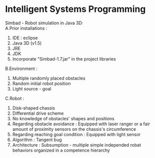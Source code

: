 # Intelligent Systems Programming
 
Simbad - Robot simulation in Java 3D:\
A.Prior installations : 
  1. IDE : eclipse 
  2. Java 3D (v1.5)
  3. JRE
  4. JDK
  5. Incorporate "Simbad-1.7.jar" in the project libraries

B.Environment :
  1. Multiple randomly placed obstacles
  2. Random initial robot position
  3. Light source - goal

C.Robot :
  1. Disk-shaped chassis 
  2. Differential drive scheme
  3. No knowledge of obstacles' shapes and positions
  4. Regarding obstacle avoidance : Equipped with laser ranger or a fair amount of proximity sensors on the chassis's circumference
  5. Regarding reaching goal condition : Equipped with light sensor
  6. Algorithm : Tangent bug
  7. Architecture : Subsumption - multiple simple independed robat behaviors organized in a competence hierarchy

